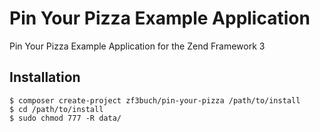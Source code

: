 # Pin Your Pizza Example Application

Pin Your Pizza Example Application for the Zend Framework 3

## Installation

```
$ composer create-project zf3buch/pin-your-pizza /path/to/install
$ cd /path/to/install
$ sudo chmod 777 -R data/
```
